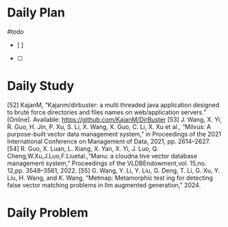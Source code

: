 # Daily Plan
#todo
- [ ] 
- [ ] 
# Daily Study
[52] KajanM, “Kajanm/dirbuster: a multi threaded java application designed to brute force directories and files names on web/application servers.” [Online]. Available: https://github.com/KajanM/DirBuster [53] J. Wang, X. Yi, R. Guo, H. Jin, P. Xu, S. Li, X. Wang, X. Guo, C. Li, X. Xu et al., “Milvus: A purpose-built vector data management system,” in Proceedings of the 2021 International Conference on Management of Data, 2021, pp. 2614–2627. [54] R. Guo, X. Luan, L. Xiang, X. Yan, X. Yi, J. Luo, Q. Cheng,W.Xu,J.Luo,F.Liuetal.,“Manu: a cloudna tive vector database management system,” Proceedings of the VLDBEndowment,vol. 15,no. 12,pp. 3548–3561, 2022. [55] G. Wang, Y. Li, Y. Liu, G. Deng, T. Li, G. Xu, Y. Liu, H. Wang, and K. Wang, “Metmap: Metamorphic test ing for detecting false vector matching problems in llm augmented generation,” 2024.
# Daily Problem